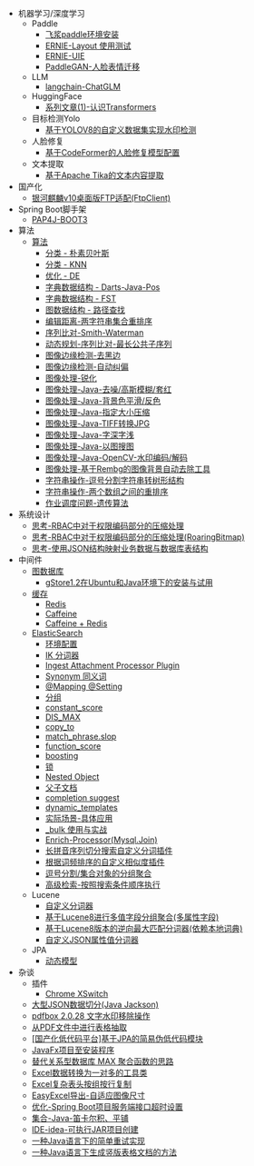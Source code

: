 * 机器学习/深度学习
    * Paddle
      * [飞浆paddle环境安装](md/other/paddle/paddle-install.md)
      * [ERNIE-Layout 使用测试](md/other/paddle/paddle-ERNIE-Layout.md)
      * [ERNIE-UIE](md/other/paddle/paddle-uie.md)
      * [PaddleGAN-人脸表情迁移](md/other/paddle/PaddleGAN-motion_driving.md)
    * LLM
      * [langchain-ChatGLM](md/other/nlp/langchain-ChatGLM.md)
    * HuggingFace
      * [系列文章(1)-认识Transformers](md/huggingface/install-check.md)
    * 目标检测Yolo
      * [基于YOLOV8的自定义数据集实现水印检测](md/yolo/yolov8-object-etection-customer-data.md)
    * 人脸修复
      * [基于CodeFormer的人脸修复模型配置](md/CodeFormer/CodeFormer-install.md)
    * 文本提取
      * [基于Apache Tika的文本内容提取](md/tika/tika.md)
* 国产化
  * [银河麒麟v10桌面版FTP适配(FtpClient)](md/localization/kylin/kylin-ftp.md)
* Spring Boot脚手架
  * [PAP4J-BOOT3](md/pap4j_boot3/introduce.md)
* 算法
    * [算法](md/algorithm/algorithm.md)
        * [分类 - 朴素贝叶斯](md/algorithm/algorithm-naivebayes.md)
        * [分类 - KNN](md/algorithm/algorithm-knn.md)
        * [优化 - DE](md/algorithm/algorithm-de.md)
        * [字典数据结构 - Darts-Java-Pos](md/algorithm/algorithm-darts-java-pos.md)
        * [字典数据结构 - FST](md/algorithm/algorithm-fst.md)
        * [图数据结构 - 路径查找](md/algorithm/algorithm-graph-path-search.md)
        * [编辑距离-两字符串集合重排序](md/algorithm/algorithm-two-str-list-reorder.md)
        * [序列比对-Smith-Waterman](md/algorithm/algorithm-Smith-Waterman.md)
        * [动态规划-序列比对-最长公共子序列](md/algorithm/algorithm-LCS.md)
        * [图像边缘检测-去黑边](md/algorithm/image/remove-black-border.md)
        * [图像边缘检测-自动纠偏](md/algorithm/image/auto-correction.md)
        * [图像处理-锐化](md/algorithm/image/sharpening-prewitt-overlay.md)
        * [图像处理-Java-去噪/高斯模糊/套红](md/algorithm/image/image-denoise-gaussianBlur-red.md)
        * [图像处理-Java-背景色平滑/反色](md/algorithm/image/image-backgroundSmooth-invert.md)
        * [图像处理-Java-指定大小压缩](md/algorithm/image/image-compress-to-target-size.md)
        * [图像处理-Java-TIFF转换JPG](md/algorithm/image/image-tif-convert-jpg.md)
        * [图像处理-Java-字深字浅](md/algorithm/image/image-fontweight-deep-shallow.md)
        * [图像处理-Java-以图搜图](md/algorithm/image/image-search-by-image.md)
        * [图像处理-Java-OpenCV-水印编码/解码](md/algorithm/image/image-opencv-dct-watermark.md)
        * [图像处理-基于Rembg的图像背景自动去除工具](md/algorithm/image/image-remove-background-rembg.md)
        * [字符串操作-逗号分割字符串转树形结构](md/algorithm/algorithm-string-list-to-tree.md)
        * [字符串操作-两个数组之间的重排序](md/algorithm/algorithm-array-resort-by-other.md)
        * [作业调度问题-遗传算法](md/algorithm/genetic-algorithm-job-scheduling.md)
* 系统设计
  * [思考-RBAC中对于权限编码部分的压缩处理](md/design/permission/rethink-rbac-permission-code.md)
  * [思考-RBAC中对于权限编码部分的压缩处理(RoaringBitmap)](md/design/permission/rethink-rbac-permission-code-RoaringBitmap.md)
  * [思考-使用JSON结构映射业务数据与数据库表结构](md/design/crud/rethink-crud-using-json.md)
* 中间件
    * [图数据库](/md/database/database.md)
      * [gStore1.2在Ubuntu和Java环境下的安装与试用](md/database/gStore/gStore-install-simple-using.md)
    * [缓存](md/cache/cache.md)
      * [Redis](md/cache/cache-redis.md)
      * [Caffeine](md/cache/cache-caffeine.md)
      * [Caffeine + Redis](md/cache/cache-caffeine-redis.md)
    * [ElasticSearch](md/elasticsearch/elasticsearch.md)
      * [环境配置](md/elasticsearch/env.md)
      * [IK 分词器](md/elasticsearch/ik.md)
      * [Ingest Attachment Processor Plugin](md/elasticsearch/ingest-attachment.md)
      * [Synonym 同义词](md/elasticsearch/synonym.md)
      * [@Mapping @Setting](md/elasticsearch/@Mapping_@Setting.md)
      * [分组](md/elasticsearch/group.md)
      * [constant_score](md/elasticsearch/constant_score.md)
      * [DIS_MAX](md/elasticsearch/dis_max.md)
      * [copy_to](md/elasticsearch/copy_to.md)
      * [match_phrase.slop](md/elasticsearch/match_phrase.slop.md)
      * [function_score](md/elasticsearch/function_score.md)
      * [boosting](md/elasticsearch/boosting.md)
      * [锁 ](md/elasticsearch/lock.md)
      * [Nested Object](md/elasticsearch/nested.md)
      * [父子文档](md/elasticsearch/parent_child.md)
      * [completion suggest](md/elasticsearch/completion_suggest.md)
      * [dynamic_templates](md/elasticsearch/dynamic_templates.md)
      * [实际场景-具体应用](md/elasticsearch/using_case.md)
      * [_bulk 使用与实战](md/elasticsearch/bulk.md)
      * [Enrich-Processor(Mysql.Join)](md/elasticsearch/Enrich-Processor.md)
      * [长拼音序列切分搜索自定义分词插件](md/elasticsearch/pinyin-cutting.md)
      * [根据词频排序的自定义相似度插件](md/elasticsearch/similarity-tf.md)
      * [逗号分割/集合对象的分组聚合](md/elasticsearch/group-comma-nested.md)
      * [高级检索-按照搜索条件顺序执行](md/elasticsearch/high-query-by-condition-order.md)
    * Lucene
        * [自定义分词器](md/lucene/combined-analyzer.md)
        * [基于Lucene8进行多值字段分组聚合(多属性字段)](md/lucene/multi-value-field-group-aggregation.md)
        * [基于Lucene8版本的逆向最大匹配分词器(依赖本地词典)](md/lucene/backward-maximum-matching-analyzer.md)
        * [自定义JSON属性值分词器](md/lucene/json-analyzer.md)
    * JPA
        * [动态模型](md/jpa/Hibernate-dynamic-model.md)
* 杂谈
    * 插件
      * [Chrome XSwitch](md/other/chrome-XSwitch-plugin.md)
    * [大型JSON数据切分(Java Jackson)](md/other/big-json-split-in-limited-memory.md)
    * [pdfbox 2.0.28 文字水印移除操作](md/other/pdfbox/remove-text-watermark-pdfbox.md)
    * [从PDF文件中进行表格抽取](md/other/pdfbox/extracte-table-from-file.md)
    * [[国产化低代码平台]基于JPA的简易伪低代码模块](md/other/pap4j-jpa-lowcode.md)
    * [JavaFx项目至安装程序](md/other/sb-project-to-install-program.md)
    * [替代关系型数据库 MAX 聚合函数的思路](md/database/select-max-function-optimize.md)
    * [Excel数据转换为一对多的工具类](md/other/excel/extract-excel-to-multi-object.md)
    * [Excel复杂表头按组按行复制](md/other/excel/excel-copy-template-group.md)
    * [EasyExcel导出-自适应图像尺寸](md/other/excel/excel-export-resize-image.md)
    * [优化-Spring Boot项目服务端接口超时设置](md/other/sb-api-timeout-setting.md)
    * [集合-Java-笛卡尔积、平铺](md/other/collection/collection-descartes-flat.md)
    * [IDE-idea-可执行JAR项目创建](md/other/idea-exec-jar-no-maven.md)
    * [一种Java语言下的简单重试实现](md/other/simple-retry-impl-in-java.md)
    * [一种Java语言下生成竖版表格文档的方法](md/other/doc/gene-doc-in-direction-tableCell.md)
